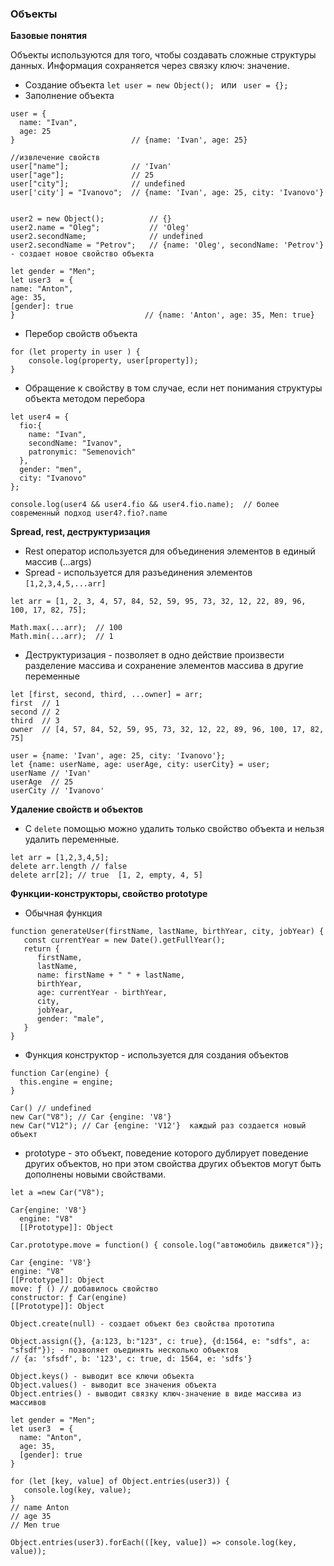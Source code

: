 ### Объекты

**Базовые понятия**

Объекты используются для того, чтобы создавать сложные структуры данных.
Информация сохраняется через связку ключ: значение.



* Создание объекта
```let user = new Object(); ``` или  ``` user = {};```
* Заполнение объекта
```
user = {
  name: "Ivan",
  age: 25
}                          // {name: 'Ivan', age: 25}

//извлечение свойств 
user["name"];              // 'Ivan'
user["age"];               // 25 
user["city"];              // undefined
user['city'] = "Ivanovo";  // {name: 'Ivan', age: 25, city: 'Ivanovo'}


user2 = new Object();          // {}
user2.name = "Oleg";           // 'Oleg'
user2.secondName;              // undefined
user2.secondName = "Petrov";   // {name: 'Oleg', secondName: 'Petrov'} - создает новое свойство объекта

let gender = "Men";
let user3  = {
name: "Anton",
age: 35,
[gender]: true
}                             // {name: 'Anton', age: 35, Men: true}
```
* Перебор свойств объекта
```
for (let property in user ) {
    console.log(property, user[property]);
}
```
* Обращение к свойству в том случае, если нет понимания структуры объекта методом перебора
```
let user4 = {
  fio:{
    name: "Ivan",
    secondName: "Ivanov",
    patronymic: "Semenovich"
  },
  gender: "men",
  city: "Ivanovo"
};

console.log(user4 && user4.fio && user4.fio.name);  // более современный подход user4?.fio?.name

```

**Spread, rest, деструктуризация**

* Rest оператор используется для объединения элементов в единый массив (...args)
* Spread - используется для разъединения элементов ```[1,2,3,4,5,...arr]```

```
let arr = [1, 2, 3, 4, 57, 84, 52, 59, 95, 73, 32, 12, 22, 89, 96, 100, 17, 82, 75];

Math.max(...arr);  // 100
Math.min(...arr);  // 1

```
* Деструктуризация - позволяет в одно действие произвести разделение массива и сохранение элементов массива в другие переменные
```
let [first, second, third, ...owner] = arr;
first  // 1
second // 2
third  // 3
owner  // [4, 57, 84, 52, 59, 95, 73, 32, 12, 22, 89, 96, 100, 17, 82, 75]

user = {name: 'Ivan', age: 25, city: 'Ivanovo'};
let {name: userName, age: userAge, city: userCity} = user;
userName // 'Ivan'
userAge  // 25
userCity // 'Ivanovo'

```

**Удаление свойств и объектов**
* С ```delete``` помощью можно удалить только свойство объекта и нельзя удалить переменные.
```
let arr = [1,2,3,4,5];
delete arr.length // false
delete arr[2]; // true  [1, 2, empty, 4, 5]

```
**Функции-конструкторы, свойство prototype**
* Обычная функция 
```
function generateUser(firstName, lastName, birthYear, city, jobYear) {
   const currentYear = new Date().getFullYear();
   return {
      firstName,
      lastName,
      name: firstName + " " + lastName,
      birthYear,
      age: currentYear - birthYear,
      city,
      jobYear,
      gender: "male",
   }
}
```
* Функция конструктор - используется для создания объектов
```
function Car(engine) {
  this.engine = engine;
}

Car() // undefined
new Car("V8"); // Car {engine: 'V8'}
new Car("V12"); // Car {engine: 'V12'}  каждый раз создается новый объект

```
* prototype - это объект, поведение которого дублирует поведение других объектов, но при этом свойства других объектов могут быть дополнены новыми свойствами.
```
let a =new Car("V8");

Car{engine: 'V8'}
  engine: "V8"
  [[Prototype]]: Object

Car.prototype.move = function() { console.log("автомобиль движется")};

Car {engine: 'V8'}
engine: "V8"
[[Prototype]]: Object
move: ƒ () // добавилось свойство
constructor: ƒ Car(engine)
[[Prototype]]: Object
```

```
Object.create(null) - создает объект без свойства прототипа

Object.assign({}, {a:123, b:"123", c: true}, {d:1564, e: "sdfs", a: "sfsdf"}); - позволяет оъединять несколько объектов
// {a: 'sfsdf', b: '123', c: true, d: 1564, e: 'sdfs'}

Object.keys() - выводит все ключи объекта
Object.values() - выводит все значения объекта
Object.entries() - выводит связку ключ-значение в виде массива из массивов

let gender = "Men";
let user3  = {
  name: "Anton",
  age: 35,
  [gender]: true
}

for (let [key, value] of Object.entries(user3)) {
   console.log(key, value);
}
// name Anton
// age 35
// Men true

Object.entries(user3).forEach(([key, value]) => console.log(key, value));
 ```